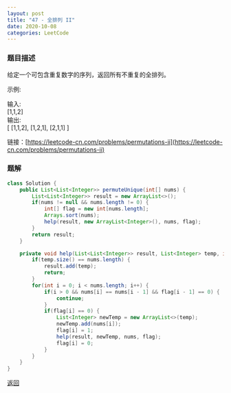 ```yaml
---
layout: post
title: "47 - 全排列 II"
date: 2020-10-08
categories: LeetCode
---
```


### **题目描述**
给定一个可包含重复数字的序列，返回所有不重复的全排列。

示例:

输入:   
[1,1,2]  
输出:  
[
  [1,1,2],
  [1,2,1],
  [2,1,1]
]


链接：[https://leetcode-cn.com/problems/permutations-ii](https://leetcode-cn.com/problems/permutations-ii)




### **题解**
``` java
class Solution {
    public List<List<Integer>> permuteUnique(int[] nums) {
        List<List<Integer>> result = new ArrayList<>();
        if(nums != null && nums.length != 0) {
            int[] flag = new int[nums.length];
            Arrays.sort(nums);
            help(result, new ArrayList<Integer>(), nums, flag);
        }
        return result;
    }

    private void help(List<List<Integer>> result, List<Integer> temp, int[] nums, int[] flag) {
        if(temp.size() == nums.length) {
            result.add(temp);
            return;
        }
        for(int i = 0; i < nums.length; i++) {
            if(i > 0 && nums[i] == nums[i - 1] && flag[i - 1] == 0) {
                continue;
            }
            if(flag[i] == 0) {
                List<Integer> newTemp = new ArrayList<>(temp);
                newTemp.add(nums[i]);
                flag[i] = 1;
                help(result, newTemp, nums, flag);
                flag[i] = 0;
            }
        }
    }
}
```


[返回](https://maxwell-blog.cn/leetcode/2020/10/08/leetcode.html)